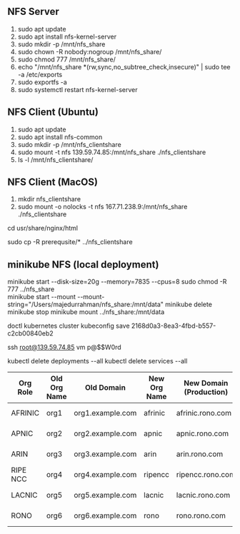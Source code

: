 ## NFS Server

1. sudo apt update
2. sudo apt install nfs-kernel-server
3. sudo mkdir -p /mnt/nfs_share
4. sudo chown -R nobody:nogroup /mnt/nfs_share/
5. sudo chmod 777 /mnt/nfs_share/
6. echo "/mnt/nfs_share *(rw,sync,no_subtree_check,insecure)" | sudo tee -a /etc/exports  
7. sudo exportfs -a
8. sudo systemctl restart nfs-kernel-server

## NFS Client (Ubuntu)

1. sudo apt update
2. sudo apt install nfs-common
3. sudo mkdir -p /mnt/nfs_clientshare
4. sudo mount -t nfs 139.59.74.85:/mnt/nfs_share ./nfs_clientshare
5. ls -l /mnt/nfs_clientshare/

## NFS Client (MacOS)

1. mkdir nfs_clientshare
2. sudo mount -o nolocks -t nfs 167.71.238.9:/mnt/nfs_share ./nfs_clientshare

cd usr/share/nginx/html

sudo cp -R prerequsite/* ../nfs_clientshare

## minikube NFS (local deployment)
minikube start --disk-size=20g --memory=7835 --cpus=8
sudo chmod -R 777 ../nfs_share      
minikube start --mount --mount-string="/Users/majedurrahman/nfs_share:/mnt/data"
minikube delete
minikube stop
 minikube mount ../nfs_share:/mnt/data  


doctl kubernetes cluster kubeconfig save 2168d0a3-8ea3-4fbd-b557-c2cb00840eb2
 
ssh root@139.59.74.85
vm p@$$W0rd


kubectl delete deployments --all
kubectl delete services --all




| **Org Role** | **Old Org Name** | **Old Domain**   | **New Org Name** | **New Domain (Production)** | **Connection Profile Name** | **MSP ID**  |
| ------------ | ---------------- | ---------------- | ---------------- | --------------------------- | --------------------------- | ---------- |
| AFRINIC      | org1             | org1.example.com | afrinic          | afrinic.rono.com            | connection-afrinic.json     | AfrinicMSP |
| APNIC        | org2             | org2.example.com | apnic            | apnic.rono.com              | connection-apnic.json       | ApnicMSP   |
| ARIN         | org3             | org3.example.com | arin             | arin.rono.com               | connection-arin.json        | ArinMSP    |
| RIPE NCC     | org4             | org4.example.com | ripencc          | ripencc.rono.com            | connection-ripencc.json     | RipenccMSP |
| LACNIC       | org5             | org5.example.com | lacnic           | lacnic.rono.com             | connection-lacnic.json      | LacnicMSP  |
| RONO         | org6             | org6.example.com | rono             | rono.rono.com               | connection-rono.json        | RonoMSP    |